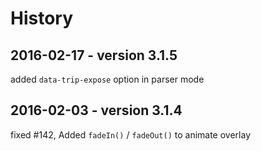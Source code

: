 # History

## 2016-02-17 - version 3.1.5

added `data-trip-expose` option in parser mode

## 2016-02-03 - version 3.1.4

fixed #142, Added `fadeIn()` / `fadeOut()` to animate overlay
